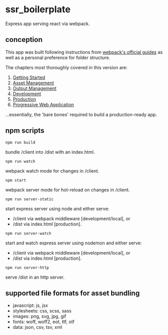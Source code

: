 # ssr_boilerplate

Express app serving react via webpack.

## conception

This app was built following instructions from [webpack's official guides](https://webpack.js.org/guides/) as well as a personal preference for folder structure.

The chapters most thoroughly covered in this version are:

1. [Getting Started](https://webpack.js.org/guides/getting-started/)
2. [Asset Management](https://webpack.js.org/guides/asset-management/)
3. [Output Management](https://webpack.js.org/guides/output-management/)
4. [Development](https://webpack.js.org/guides/development/)
5. [Production](https://webpack.js.org/guides/production/)
6. [Progressive Web Application](https://webpack.js.org/guides/progressive-web-application/)

...essentially, the 'bare bones' required to build a production-ready app.

## npm scripts

`npm run build`

bundle /client into /dist with an index.html.

`npm run watch`

webpack watch mode for changes in /client.

`npm start`

webpack server mode for hot-reload on changes in /client.

`npm run server-static`

start express server using node and either serve:

- /client via webpack middleware [development/local], or
- /dist via index.html [production].

`npm run server-watch`

start and watch express server using nodemon and either serve:

- /client via webpack middleware [development/local], or
- /dist via index.html [production].

`npm run server-http`

serve /dist in an http server.

## supported file formats for asset bundling

- javascript: js, jsx
- stylesheets: css, scss, sass
- images: png, svg, jpg, gif
- fonts: woff, woff2, eot, ttf, otf
- data: json, csv, tsv, xml
